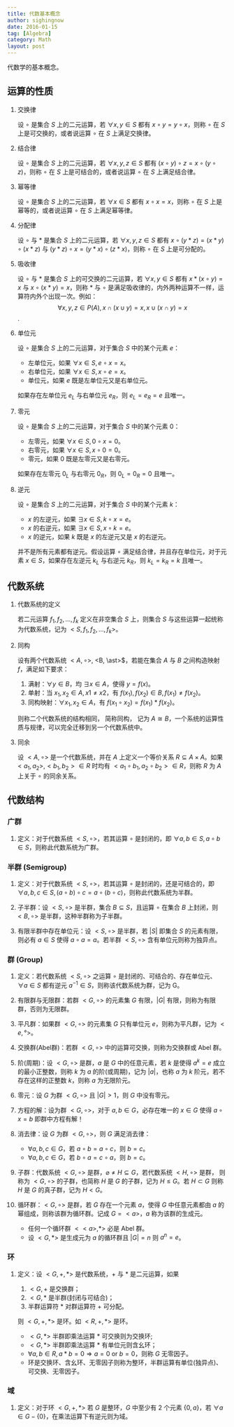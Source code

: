 ```yaml
---
title: 代数基本概念
author: sighingnow
date: 2016-01-15
tag: [Algebra]
category: Math
layout: post
---
```


代数学的基本概念。

<!--more-->

运算的性质
---------

1. 交换律

    设 $\circ$ 是集合 $S$ 上的二元运算，若 $\forall x, y \in S$ 都有 $x \circ y = y \circ x$，则称 $\circ$ 在 $S$ 上是可交换的，或者说运算 $\circ$ 在 $S$ 上满足交换律。

2. 结合律

    设 $\circ$ 是集合 $S$ 上的二元运算，若 $\forall x, y, z \in S$ 都有 $(x \circ y) \circ z = x \circ (y \circ z)$，则称 $\circ$ 在 $S$ 上是可结合的，或者说运算 $\circ$ 在 $S$ 上满足结合律。

3. 幂等律

    设 $\circ$ 是集合 $S$ 上的二元运算，若 $\forall x \in S$ 都有 $x \circ x = x$，则称 $\circ$ 在 $S$ 上是幂等的，或者说运算 $\circ$ 在 $S$ 上满足幂等律。

4. 分配律

    设 $\circ$ 与 $\ast$ 是集合 $S$ 上的二元运算，若 $\forall x, y, z \in S$ 都有 $x \circ (y \ast z) = (x \ast y) \circ (x \ast z)$ 与 $(y \ast z) \circ x = (y \ast x) \circ (z \ast x)$，则称 $\circ$ 在 $S$ 上是可分配的。

5. 吸收律

    设 $\circ$ 与 $\ast$ 是集合 $S$ 上的可交换的二元运算，若 $\forall x, y \in S$ 都有 $x \ast (x \circ y) = x$ 与 $x \circ (x \ast y) = x$，则称 $\ast$ 与 $\circ$ 是满足吸收律的，内外两种运算不一样，运算符内外个出现一次。例如：
    $$\forall x, y, z \in P(A), x \cap (x \cup y) = x, x \cup (x \cap y) = x$$.

6. 单位元

    设 $\circ$ 是集合 $S$ 上的二元运算，对于集合 $S$ 中的某个元素 $e$：

    + 左单位元，如果 $\forall x \in S, e \circ x = x$。
    + 右单位元，如果 $\forall x \in S, x \circ e = x$。
    + 单位元，如果 $e$ 既是左单位元又是右单位元。

    如果存在左单位元 $e_L$ 与右单位元 $e_R$，则 $e_L = e_R = e$ 且唯一。

7. 零元

    设 $\circ$ 是集合 $S$ 上的二元运算，对于集合 $S$ 中的某个元素 $0$：

    + 左零元，如果 $\forall x \in S, 0 \circ x = 0$。
    + 右零元，如果 $\forall x \in S, x \circ 0 = 0$。
    + 零元，如果 $0$ 既是左零元又是右零元。

    如果存在左零元 $0_L$ 与右零元 $0_R$，则 $0_L = 0_R = 0$ 且唯一。

8. 逆元

    设 $\circ$ 是集合 $S$ 上的二元运算，对于集合 $S$ 中的某个元素 $k$：

    + $x$ 的左逆元，如果 $\exists x \in S, k \circ x = e$。
    + $x$ 的右逆元，如果 $\exists x \in S, x \circ k = e$。
    + $x$ 的逆元，如果 $k$ 既是 $x$ 的左逆元又是 $x$ 的右逆元。

    并不是所有元素都有逆元。假设运算 $\circ$ 满足结合律，并且存在单位元，对于元素 $x \in S$，如果存在左逆元 $k_L$ 与右逆元 $k_R$，则 $k_L = k_R = k$ 且唯一。

代数系统
-------

1. 代数系统的定义

    若二元运算 $f_1, f_2, \dots, f_k$ 定义在非空集合 $S$ 上，则集合 $S$ 与这些运算一起统称为代数系统，记为 $<S, f_1, f_2, \dots, f_k>$。

2. 同构

    设有两个代数系统 $<A, \circ>$, <B, \ast>$，若能在集合 $A$ 与 $B$ 之间构造映射 $f$，满足如下要求：

    1. 满射：$\forall y \in B$，均 $\exists x \in A$，使得 $y = f(x)$。
    2. 单射：当 $x_1, x_2 \in A, x1 \neq x2$，有 $f(x_1), f(x_2) \in B, f(x_1) \neq f(x_2)$。
    3. 同构映射：$\forall x_1, x_2 \in A$，有 $f(x_1 \circ x_2) = f(x_1) \ast f(x_2)$。

    则称二个代数系统的结构相同， 简称同构， 记为 $A \cong B$，一个系统的运算性质与规律，可以完全迁移到另一个代数系统中。

3. 同余

    设 $<A, \circ>$ 是一个代数系统，并在 $A$ 上定义一个等价关系 $R \subseteq A \times A$。如果 $<a_1, a_2>, <b_1, b_2> \in R$ 时均有 $<a_1 \circ b_1, a_2 \circ b_2> \in R$，则称 $R$ 为 $A$ 上关于  $\circ$ 的同余关系。

代数结构
-------

### 广群

1. 定义：对于代数系统 $<S, \circ>$，若其运算 $\circ$ 是封闭的，即 $\forall a, b \in S, a \circ b \in S$，则称此代数系统为广群。

### 半群 (Semigroup)

1. 定义：对于代数系统 $<S, \circ>$，若其运算 $\circ$ 是封闭的，还是可结合的，即 $\forall a, b, c \in S, (a \circ b) \circ c = a \circ (b \circ c)$，则称此代数系统为半群。

2. 子半群：设 $<S, \circ>$ 是半群，集合 $B \subseteq S$，且运算 $\circ$ 在集合 $B$ 上封闭，则 $<B, \circ>$ 是半群，这种半群称为子半群。

3. 有限半群中存在单位元：设 $<S, \circ>$ 是半群，若 $|S|$ 即集合 $S$ 的元素有限，则必有 $a \in S$ 使得 $a \circ a = a$。若半群 $<S, \circ>$ 含有单位元则称为独异点。

### 群 (Group)

1. 定义：若代数系统 $<S, \circ>$ 之运算 $\circ$ 是封闭的、可结合的、存在单位元、$\forall a \in S$ 都有逆元 $a^{-1} \in S$，则称该代数系统为群，记为 G。

2. 有限群与无限群：若群 $<G, \circ>$ 的元素集 $G$ 有限，$|G|$ 有限，则称为有限群，否则为无限群。

3. 平凡群：如果群 $<G, \circ>$ 的元素集 $G$ 只有单位元 $e$，则称为平凡群，记为 $<{e}, °>$。

4. 交换群(Abel群)：若群 $<G, \circ>$ 中的运算可交换，则称为交换群或 Abel 群。

5. 阶(周期)：设 $<G, \circ>$ 是群，$a$ 是 $G$ 中的任意元素，若 $k$ 是使得 $a^k=e$ 成立的最小正整数，则称 $k$ 为 $a$ 的阶(或周期)，记为 $|a|$，也称 $a$ 为 $k$ 阶元，若不存在这样的正整数 $k$，则称 $a$ 为无限阶元。

6. 零元：设 $G$ 为群 $<G, \circ>$ 且 $|G| > 1$，则 $G$ 中没有零元。

7. 方程的解：设为群 $<G, \circ>$，对于 $a, b \in G$，必存在唯一的 $x \in G$ 使得 $a \circ x = b$ 即群中方程有解！

8. 消去律：设 $G$ 为群 $<G, \circ>$，则 $G$ 满足消去律：

    + $\forall a, b, c \in G$，若 $a \circ b = a \circ c$，则 $b = c$。
    + $\forall a, b, c \in G$，若 $b \circ a = c \circ a$，则 $b = c$。

9. 子群：代数系统 $<G, \circ>$ 是群，$\varnothing \neq H \subseteq G$，若代数系统 $<H, \circ>$ 是群， 则称为 $<G, \circ>$ 的子群，也简称 $H$ 是 $G$ 的子群，记为 $H \le G$。若 $H \subset G$ 则称 $H$ 是 $G$ 的真子群，记为 $H < G$。

10. 循环群：$<G, \circ>$ 是群，若 $G$ 存在一个元素 $a$，使得 $G$ 中任意元素都由 $a$ 的幂组成，则称该群为循环群。记成 $G=<a>$，$a$ 称为该群的生成元。

    + 任何一个循环群 $<<a>, \ast>$ 必是 Abel 群。
    + 设 $<G, \ast>$ 是生成元为 $a$ 的循环群且 $|G| = n$ 则 $a^n = e$。

### 环

1. 定义：设 $<G, +, *>$ 是代数系统，$+$ 与 $*$ 是二元运算，如果

    1. $<G, +$ 是交换群；
    2. $<G, *$ 是半群(封闭与可结合)；
    3. 半群运算符 $*$ 对群运算符 $+$ 可分配。

    则 $<G, +, *>$ 是环。如 $<R, +, *>$ 是环。

    + $<G, *>$ 半群即乘法运算 $*$ 可交换则为交换环;
    + $<G, *>$ 半群即乘法运算 $*$ 有单位元则含幺环；
    + $\forall a, b \in R, a * b = 0 \Rightarrow a = 0 \textrm{ or } b = 0$，则称 $G$ 无零因子。
    + 环是交换环、含幺环、无零因子则称为整环，半群运算有单位(独异点)、可交换、无零因子。

### 域

1. 定义：对于环 $<G, +, *>$ 若 $G$ 是整环，$G$ 中至少有 $2$ 个元素 $\{0, a\}$，若 $\forall a \in G - \{0\}$，在乘法运算下有逆元则为域。






